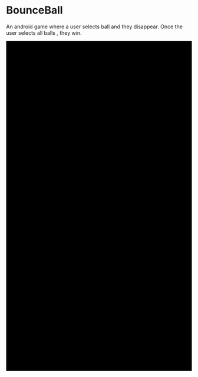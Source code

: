 # BounceBall
An android game where a user selects ball and they disappear. Once the user selects all balls , they win.

![Screenshot](screenshots/game.gif)